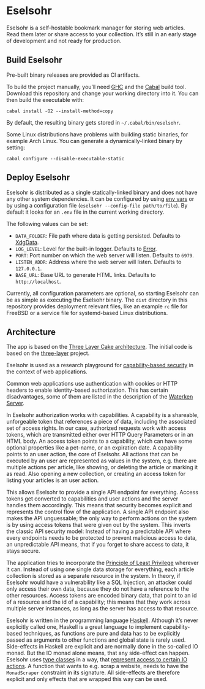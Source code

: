 # Eselsohr

Eselsohr is a self-hostable bookmark manager for storing web articles.
Read them later or share access to your collection.
It’s still in an early stage of development and not ready for production.

## Build Eselsohr

Pre-built binary releases are provided as CI artifacts.

To build the project manually, you’ll need [GHC](https://en.wikipedia.org/wiki/Glasgow_Haskell_Compiler) and the [Cabal](https://www.haskell.org/cabal/) build tool.
Download this repository and change your working directory into it.
You can then build the executable with:

```shell
cabal install -O2 --install-method=copy
```

By default, the resulting binary gets stored in `~/.cabal/bin/eselsohr`.

Some Linux distributions have problems with building static binaries, for example Arch Linux.
You can generate a dynamically-linked binary by setting:

```shell
cabal configure --disable-executable-static
```

## Deploy Eselsohr

Eselsohr is distributed as a single statically-linked binary and does not have any other system dependencies.
It can be configured by using [env vars](https://en.wikipedia.org/wiki/Environment_variable) or by using a configuration file (`eselsohr --config-file path/to/file`).
By default it looks for an `.env` file in the current working directory.

The following values can be set:

* `DATA_FOLDER`: File path where data is getting persisted. Defaults to [XdgData](https://hackage.haskell.org/package/directory-1.3.6.1/docs/System-Directory.html#v:XdgData).
* `LOG_LEVEL`: Level for the built-in logger. Defaults to [Error](https://hackage.haskell.org/package/co-log-core-0.2.1.1/docs/Colog-Core-Severity.html#t:Severity).
* `PORT`: Port number on which the web server will listen. Defaults to `6979`.
* `LISTEN_ADDR`: Address where the web server will listen. Defaults to `127.0.0.1`.
* `BASE_URL`: Base URL to generate HTML links. Defaults to `http://localhost`.

Currently, all configuration parameters are optional, so starting Eselsohr can be as simple as executing the Eselsohr binary.
The `dist` directory in this repository provides deployment relevant files, like an example `rc` file for FreeBSD or a service file for systemd-based Linux distributions.

## Architecture

The app is based on the [Three Layer Cake architecture](https://www.parsonsmatt.org/2018/03/22/three_layer_haskell_cake.html).
The initial code is based on the [three-layer](https://github.com/Holmusk/three-layer) project.

Eselsohr is used as a research playground for [capability-based security](https://en.wikipedia.org/wiki/Capability-based_security) in the context of web applications.

Common web applications use authentication with cookies or HTTP headers to enable identity-based authorization.
This has certain disadvantages, some of them are listed in the description of the [Waterken Server](http://waterken.sourceforge.net/web-key/).

In Eselsohr authorization works with capabilities.
A capability is a shareable, unforgeable token that references a piece of data, including the associated set of access rights.
In our case, authorized requests work with access tokens, which are transmitted either over HTTP Query Parameters or in an HTML body.
An access token points to a capability, which can have some optional properties like a pet-name, or an expiration date.
A capability points to an user action, the core of Eselsohr.
All actions that can be executed by an user are represented as values in the system, e.g. there are multiple actions per article, like showing, or deleting the article or marking it as read.
Also opening a new collection, or creating an access token for listing your articles is an user action.

This allows Eselsohr to provide a single API endpoint for everything.
Access tokens get converted to capabilities and user actions and the server handles them accordingly.
This means that security becomes explicit and represents the control flow of the application.
A single API endpoint also makes the API unguessable; the only way to perform actions on the system is by using access tokens that were given out by the system.
This inverts the classic API security model: Instead of having a predictable API where every endpoints needs to be protected to prevent malicious access to data, an unpredictable API means, that if you forget to share access to data, it stays secure.

The application tries to incorporate the [Principle of Least Privilege](https://en.wikipedia.org/wiki/Principle_of_least_privilege) wherever it can.
Instead of using one single data storage for everything, each article collection is stored as a separate resource in the system.
In theory, if Eselsohr would have a vulnerability like a SQL Injection, an attacker could only access their own data, because they do not have a reference to the other resources.
Access tokens are encoded binary data, that point to an id of a resource and the id of a capability; this means that they work across multiple server instances, as long as the server has access to that resource.

Eselsohr is written in the programming language [Haskell](https://en.wikipedia.org/wiki/Haskell_(programming_language)).
Although it’s never explicitly called one, Haskell is a great language to implement capability-based techniques, as functions are pure and data has to be explicitly passed as arguments to other functions and global state is rarely used.
Side-effects in Haskell are explicit and are normally done in the so-called IO monad.
But the IO monad alone means, that any side-effect can happen.
Eselsohr uses [type classes](https://www.haskell.org/tutorial/classes.html) in a way, that [represent access to certain IO actions](https://chrispenner.ca/posts/monadio-considered-harmful).
A function that wants to e.g. scrap a website, needs to have the `MonadScraper` constraint in its signature.
All side-effects are therefore explicit and only effects that are wrapped this way can be used.
